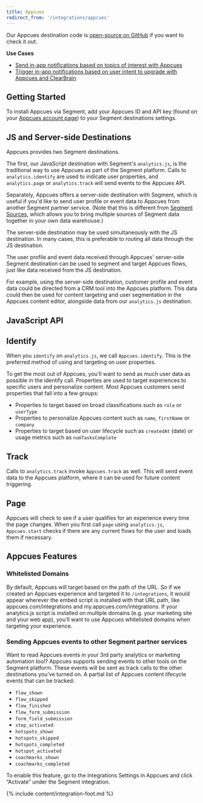 ```yaml
---
title: Appcues
redirect_from: '/integrations/appcues'
---
```

Our Appcues destination code is [open-source on
GitHub](https://github.com/appcues/analytics.js-integration-appcues)
if you want to check it out.

**Use Cases**

* [Send in-app notifications based on topics of interest with Appcues](https://segment.com/recipes/in-app-notifications-topic-interest-appcues/)
* [Trigger in-app notifications based on user intent to upgrade with Appcues and ClearBrain](https://segment.com/recipes/trigger-upgrade-notifications-appcues-clearbrain/)

## Getting Started

To install Appcues via Segment, add your Appcues ID and API key
(found on your [Appcues account page](https://my.appcues.com/account))
to your Segment destinations settings.


## JS and Server-side Destinations

Appcues provides two Segment destinations.

The first, our JavaScript destination with Segment's `analytics.js`,
is the traditional way to use Appcues as part of the Segment platform.
Calls to `analytics.identify` are used to indicate user properties,
and `analytics.page` or `analytics.track` will send events to the
Appcues API.

Separately, Appcues offers a server-side destination with Segment,
which is useful if you'd like to send user profile or event data to
Appcues from another Segment partner service.  (Note that this is
different from [Segment Sources](/sources/), which
allows you to bring multiple sources of Segment data together in your
own data warehouse.)

The server-side destination may be used simultaneously with the JS
destination.  In many cases, this is preferable to routing all data
through the JS destination.

The user profile and event data received through Appcues'
server-side Segment destination can be used to segment
and target Appcues flows, just like data received from the JS
destination.

For example, using the server-side destination, customer profile and
event data could be directed from a CRM tool into the Appcues platform.
This data could then be used for content targeting and user
segmentation in the Appcues content editor, alongside data from
our `analytics.js` destination.

## JavaScript API

## Identify

When you `identify` on `analytics.js`, we call `Appcues.identify`.  This
is the preferred method of using and targeting on user properties.

To get the most out of Appcues, you’ll want to send as much user data
as possible in the identify call. Properties are used to target experiences
to specific users and personalize content. Most Appcues customers send
properties that fall into a few groups:

* Properties to target based on broad classifications such as `role`
  or `userType`
* Properties to personalize Appcues content such as `name`, `firstName`
  or `company`
* Properties to target based on user lifecycle such as `createdAt` (date)
  or usage metrics such as `numTasksComplete`

## Track

Calls to `analytics.track` invoke `Appcues.track` as well.  This will
send event data to the Appcues platform, where it can be used for future
content triggering.

## Page

Appcues will check to see if a user qualifies for an experience every time
the page changes. When you first call `page` using `analytics.js`,
`Appcues.start` checks if there are any current flows for the user and
loads them if necessary.

## Appcues Features

### Whitelisted Domains

By default, Appcues will target based on the path of the URL. So if we
created an Appcues experience and targeted it to `/integrations`,
it would appear wherever the embed script is installed with that URL path,
like appcues.com/integrations and my.appcues.com/integrations. If your
analytics.js script is installed on multiple domains (e.g. your marketing
site and your web app), you’ll want to use Appcues whitelisted domains when
targeting your experience.

### Sending Appcues events to other Segment partner services

Want to read Appcues events in your 3rd party analytics or marketing
automation tool? Appcues supports sending events to other tools on the
Segment platform. These events will be sent as track calls to the other
destinations you’ve turned on.  A partial list of Appcues content
lifecycle events that can be tracked:

* `flow_shown`
* `flow_skipped`
* `flow_finished`
* `flow_form_submission`
* `form_field_submission`
* `step_activated`
* `hotspots_shown`
* `hotspots_skipped`
* `hotspots_completed`
* `hotspot_activated`
* `coachmarks_shown`
* `coachmarks_completed`

To enable this feature, go to the Integrations Settings in Appcues and
click “Activate” under the Segment integration.

{% include content/integration-foot.md %}
